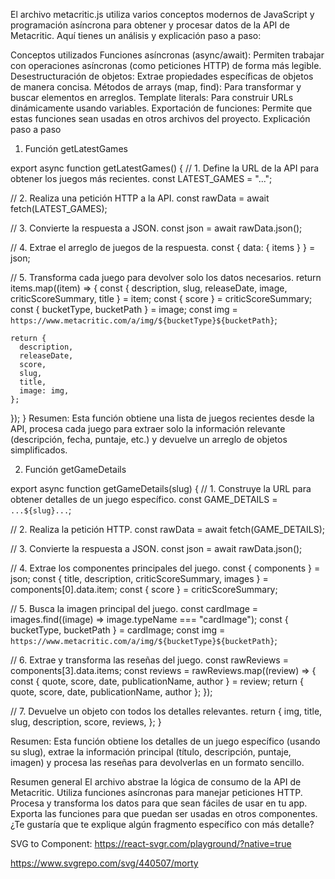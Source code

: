 El archivo metacritic.js utiliza varios conceptos modernos de JavaScript y programación asíncrona para obtener y procesar datos de la API de Metacritic. Aquí tienes un análisis y explicación paso a paso:

Conceptos utilizados
Funciones asíncronas (async/await): Permiten trabajar con operaciones asíncronas (como peticiones HTTP) de forma más legible.
Desestructuración de objetos: Extrae propiedades específicas de objetos de manera concisa.
Métodos de arrays (map, find): Para transformar y buscar elementos en arreglos.
Template literals: Para construir URLs dinámicamente usando variables.
Exportación de funciones: Permite que estas funciones sean usadas en otros archivos del proyecto.
Explicación paso a paso

1. Función getLatestGames

export async function getLatestGames() {
// 1. Define la URL de la API para obtener los juegos más recientes.
const LATEST_GAMES = "...";

// 2. Realiza una petición HTTP a la API.
const rawData = await fetch(LATEST_GAMES);

// 3. Convierte la respuesta a JSON.
const json = await rawData.json();

// 4. Extrae el arreglo de juegos de la respuesta.
const { data: { items } } = json;

// 5. Transforma cada juego para devolver solo los datos necesarios.
return items.map((item) => {
const { description, slug, releaseDate, image, criticScoreSummary, title } = item;
const { score } = criticScoreSummary;
const { bucketType, bucketPath } = image;
const img = `https://www.metacritic.com/a/img/${bucketType}${bucketPath}`;

    return {
      description,
      releaseDate,
      score,
      slug,
      title,
      image: img,
    };

});
}
Resumen:
Esta función obtiene una lista de juegos recientes desde la API, procesa cada juego para extraer solo la información relevante (descripción, fecha, puntaje, etc.) y devuelve un arreglo de objetos simplificados.

2. Función getGameDetails

export async function getGameDetails(slug) {
// 1. Construye la URL para obtener detalles de un juego específico.
const GAME_DETAILS = `...${slug}...`;

// 2. Realiza la petición HTTP.
const rawData = await fetch(GAME_DETAILS);

// 3. Convierte la respuesta a JSON.
const json = await rawData.json();

// 4. Extrae los componentes principales del juego.
const { components } = json;
const { title, description, criticScoreSummary, images } = components[0].data.item;
const { score } = criticScoreSummary;

// 5. Busca la imagen principal del juego.
const cardImage = images.find((image) => image.typeName === "cardImage");
const { bucketType, bucketPath } = cardImage;
const img = `https://www.metacritic.com/a/img/${bucketType}${bucketPath}`;

// 6. Extrae y transforma las reseñas del juego.
const rawReviews = components[3].data.items;
const reviews = rawReviews.map((review) => {
const { quote, score, date, publicationName, author } = review;
return { quote, score, date, publicationName, author };
});

// 7. Devuelve un objeto con todos los detalles relevantes.
return {
img,
title,
slug,
description,
score,
reviews,
};
}

Resumen:
Esta función obtiene los detalles de un juego específico (usando su slug), extrae la información principal (título, descripción, puntaje, imagen) y procesa las reseñas para devolverlas en un formato sencillo.

Resumen general
El archivo abstrae la lógica de consumo de la API de Metacritic.
Utiliza funciones asíncronas para manejar peticiones HTTP.
Procesa y transforma los datos para que sean fáciles de usar en tu app.
Exporta las funciones para que puedan ser usadas en otros componentes.
¿Te gustaría que te explique algún fragmento específico con más detalle?

SVG to Component:
https://react-svgr.com/playground/?native=true

https://www.svgrepo.com/svg/440507/morty
